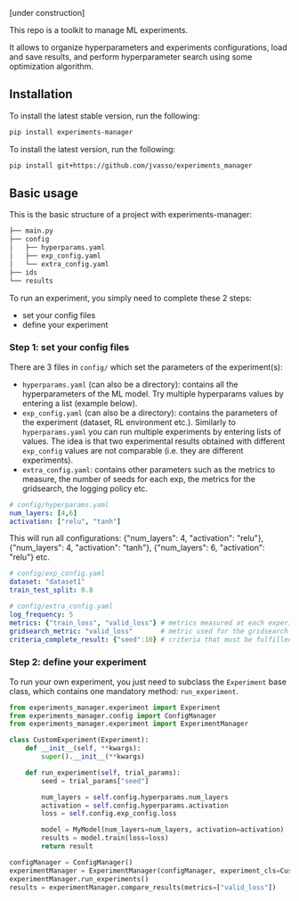[under construction]

This repo is a toolkit to manage ML experiments.

It allows to organize hyperparameters and experiments configurations, load and save results, and perform hyperparameter search using some optimization algorithm.


## Installation

To install the latest stable version, run the following:
```bash
pip install experiments-manager
```

To install the latest version, run the following:
```bash
pip install git+https://github.com/jvasso/experiments_manager
```


## Basic usage

This is the basic structure of a project with experiments-manager:

```bash
├── main.py
├── config
│   ├── hyperparams.yaml
│   ├── exp_config.yaml
│   └── extra_config.yaml
├── ids
└── results
```

To run an experiment, you simply need to complete these 2 steps:
- set your config files
- define your experiment

### Step 1: set your config files

There are 3 files in ```config/``` which set the parameters of the experiment(s):

- ```hyperparams.yaml``` (can also be a directory): contains all the hyperparameters of the ML model. Try multiple hyperparams values by entering a list (example below).
- ```exp_config.yaml``` (can also be a directory): contains the parameters of the experiment (dataset, RL environment etc.). Similarly to ```hyperparams.yaml``` you can run multiple experiments by entering lists of values. The idea is that two experimental results obtained with different ```exp_config``` values are not comparable (i.e. they are different experiments).
- ```extra_config.yaml```: contains other parameters such as the metrics to measure, the number of seeds for each exp, the metrics for the gridsearch, the logging policy etc.

```yaml
# config/hyperparams.yaml
num_layers: [4,6]
activation: ["relu", "tanh"]
```
This will run all configurations: {"num_layers": 4, "activation": "relu"}, {"num_layers": 4, "activation": "tanh"}, {"num_layers": 6, "activation": "relu"} etc.

```yaml
# config/exp_config.yaml
dataset: "dataset1"
train_test_split: 0.8
```

```yaml
# config/extra_config.yaml
log_frequency: 5
metrics: {"train_loss", "valid_loss"} # metrics measured at each experiment
gridsearch_metric: "valid_loss"       # metric used for the gridsearch (it will drive the search in the hyperparameter space)
criteria_complete_result: {"seed":10} # criteria that must be fulfilled to consider one experiment as complete (--> as many "trials" as values: here, 10 seeds will be tried)
```

### Step 2: define your experiment

To run your own experiment, you just need to subclass the ```Experiment``` base class, which contains one mandatory method: ```run_experiment```.

```python
from experiments_manager.experiment import Experiment
from experiments_manager.config import ConfigManager
from experiments_manager.experiment import ExperimentManager

class CustomExperiment(Experiment):
    def __init__(self, **kwargs):
        super().__init__(**kwargs)

    def run_experiment(self, trial_params):
        seed = trial_params["seed"]

        num_layers = self.config.hyperparams.num_layers
        activation = self.config.hyperparams.activation
        loss = self.config.exp_config.loss

        model = MyModel(num_layers=num_layers, activation=activation)
        results = model.train(loss=loss)
        return result

configManager = ConfigManager()
experimentManager = ExperimentManager(configManager, experiment_cls=CustomExperiment)
experimentManager.run_experiments()
results = experimentManager.compare_results(metrics=["valid_loss"])
```